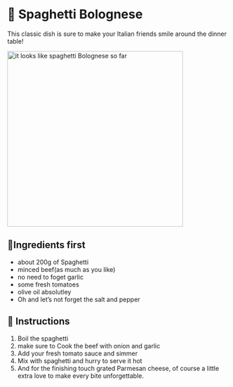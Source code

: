 <!DOCTYPE html>
<html lang="en">
<head>
    <meta charset="UTF-8">
    </head>
<body>
    <h1>🍝 Spaghetti Bolognese</h1>
<p>This classic dish is sure to make your Italian friends smile around the dinner table!</p>
<img src="https://i.pinimg.com/736x/2d/7c/29/2d7c298ae481682df330428951c857e5.jpg" alt="it looks like spaghetti Bolognese so far" width="400">
<h2>📝Ingredients first</h2>
<ul>
    <li>about 200g of Spaghetti</li>
    <li>minced beef(as much as you like)</li>
    <li>no need to foget garlic</li>
    <li>some fresh tomatoes</li>
    <li>olive oil absolutley</li>
    <li>Oh and let’s not forget the salt and pepper</li>
</ul>
<h2>📌 Instructions</h2>
<ol>
    <li>Boil the spaghetti</li>
    <li>make sure to Cook the beef with onion and garlic</li>
    <li>Add your fresh tomato sauce and simmer</li>
    <li>Mix with spaghetti and hurry to serve it hot</li>
    <li>And for the finishing touch grated Parmesan cheese, of course a little extra love to make every bite unforgettable.</li>
</ol>
</body>
</html>
